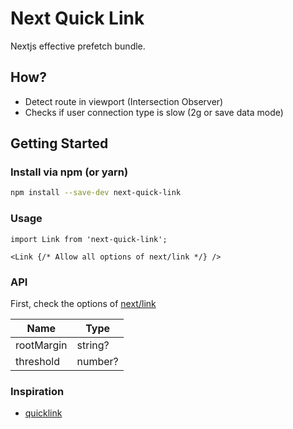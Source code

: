 # Next Quick Link

Nextjs effective prefetch bundle.

## How?

- Detect route in viewport (Intersection Observer)
- Checks if user connection type is slow (2g or save data mode)

## Getting Started

### Install via npm (or yarn)

```bash
npm install --save-dev next-quick-link
```

### Usage

```tsx
import Link from 'next-quick-link';

<Link {/* Allow all options of next/link */} />
```

### API

First, check the options of [next/link](https://github.com/zeit/next.js#with-link)

| Name       | Type    |
| ---------- | ------- |
| rootMargin | string? |
| threshold  | number? |

### Inspiration

- [quicklink](https://github.com/GoogleChromeLabs/quicklink)
